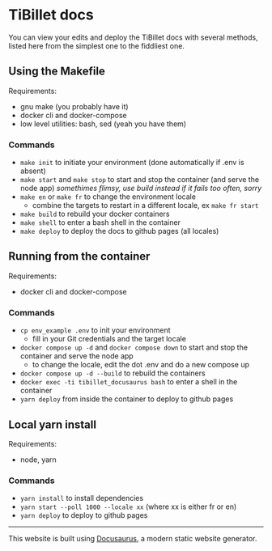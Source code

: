 # TiBillet docs

You can view your edits and deploy the TiBillet docs with several methods, listed here from the simplest one to the fiddliest one.

## Using the Makefile

Requirements:

- gnu make (you probably have it)
- docker cli and docker-compose
- low level utilities: bash, sed (yeah you have them)

### Commands

- `make init` to initiate your environment (done automatically if .env is absent)
- `make start` and `make stop` to start and stop the container (and serve the node app) *somethimes flimsy, use build instead if it fails too often, sorry*
- `make en` or `make fr` to change the environment locale
    - combine the targets to restart in a different locale, ex `make fr start`
- `make build` to rebuild your docker containers
- `make shell` to enter a bash shell in the container
- `make deploy` to deploy the docs to github pages (all locales)

## Running from the container

Requirements:

- docker cli and docker-compose

### Commands

- `cp env_example .env` to init your environment
  - fill in your Git credentials and the target locale
- `docker compose up -d` and `docker compose down` to start and stop the container and serve the node app
  - to change the locale, edit the dot .env and do a new compose up
- `docker compose up -d --build` to rebuild the containers
- `docker exec -ti tibillet_docusaurus bash` to enter a shell in the container
- `yarn deploy` from inside the container to deploy to github pages

## Local yarn install

Requirements:

- node, yarn

### Commands

- `yarn install` to install dependencies
- `yarn start --poll 1000 --locale xx` (where xx is either fr or en)
- `yarn deploy` to deploy to github pages

---

This website is built using [Docusaurus](https://docusaurus.io/), a modern static website generator.
